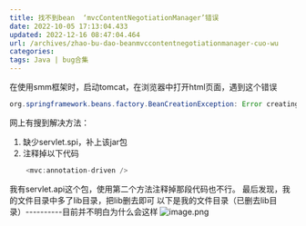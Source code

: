 ```yaml
---
title: 找不到bean  ‘mvcContentNegotiationManager’错误
date: 2022-10-05 17:13:04.433
updated: 2022-12-16 08:47:04.464
url: /archives/zhao-bu-dao-beanmvccontentnegotiationmanager-cuo-wu
categories: 
tags: Java | bug合集
---
```


在使用smm框架时，启动tomcat，在浏览器中打开html页面，遇到这个错误
```Java
org.springframework.beans.factory.BeanCreationException: Error creating bean with name ‘mvcContentNegotiationManager’

```
网上有搜到解决方法：
1. 缺少servlet.spi，补上该jar包
2. 注释掉以下代码
```Java
    <mvc:annotation-driven />

```

我有servlet.api这个包，使用第二个方法注释掉那段代码也不行。
最后发现，我的文件目录中多了lib目录，把lib删去即可
以下是我的文件目录（已删去lib目录）----------目前并不明白为什么会这样
![image.png](/upload/2022/10/image-bce9901d98d644a9a4e43052bb45c1b4.png)


